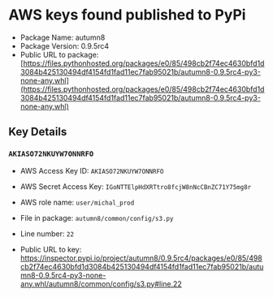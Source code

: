# AWS keys found published to PyPi

* Package Name: autumn8
* Package Version: 0.9.5rc4
* Public URL to package: [https://files.pythonhosted.org/packages/e0/85/498cb2f74ec4630bfd1d3084b425130494df4154fd1fad11ec7fab95021b/autumn8-0.9.5rc4-py3-none-any.whl](https://files.pythonhosted.org/packages/e0/85/498cb2f74ec4630bfd1d3084b425130494df4154fd1fad11ec7fab95021b/autumn8-0.9.5rc4-py3-none-any.whl)

## Key Details

### `AKIASO72NKUYW7ONNRFO`

* AWS Access Key ID: `AKIASO72NKUYW7ONNRFO`
* AWS Secret Access Key: `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` 
* AWS role name: `user/michal_prod`
* File in package: `autumn8/common/config/s3.py`
* Line number: `22`

* Public URL to key: https://inspector.pypi.io/project/autumn8/0.9.5rc4/packages/e0/85/498cb2f74ec4630bfd1d3084b425130494df4154fd1fad11ec7fab95021b/autumn8-0.9.5rc4-py3-none-any.whl/autumn8/common/config/s3.py#line.22


